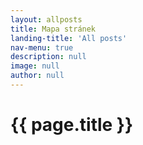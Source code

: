 ```yaml
---
layout: allposts
title: Mapa stránek
landing-title: 'All posts'
nav-menu: true
description: null
image: null
author: null
---
```


<h1>{{ page.title }}</h1>
